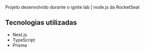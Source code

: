Projeto desenvolvido durante o ignite lab | node.js da RocketSeat


## Tecnologias utilizadas

- Nest.js
- TypeScript
- Prisma

